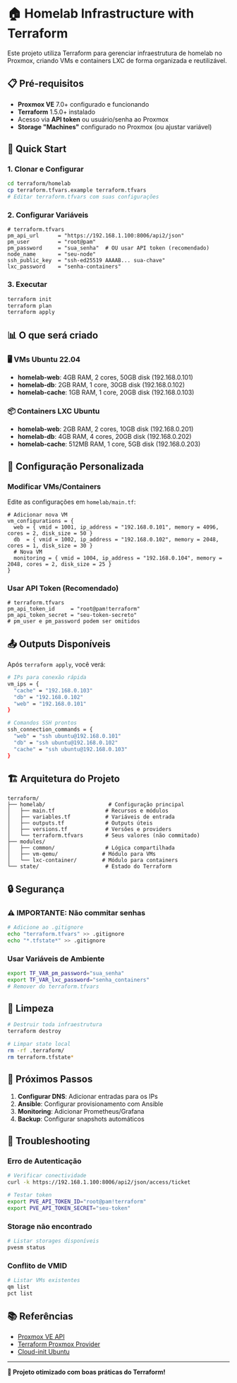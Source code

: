 # 🏠 Homelab Infrastructure with Terraform

Este projeto utiliza Terraform para gerenciar infraestrutura de homelab no Proxmox, criando VMs e containers LXC de forma organizada e reutilizável.

## 📋 Pré-requisitos

- **Proxmox VE** 7.0+ configurado e funcionando
- **Terraform** 1.5.0+ instalado
- Acesso via **API token** ou usuário/senha ao Proxmox
- **Storage "Machines"** configurado no Proxmox (ou ajustar variável)

## 🚀 Quick Start

### 1. Clonar e Configurar

```bash
cd terraform/homelab
cp terraform.tfvars.example terraform.tfvars
# Editar terraform.tfvars com suas configurações
```

### 2. Configurar Variáveis

```hcl
# terraform.tfvars
pm_api_url      = "https://192.168.1.100:8006/api2/json"
pm_user         = "root@pam"  
pm_password     = "sua_senha"  # OU usar API token (recomendado)
node_name       = "seu-node"
ssh_public_key  = "ssh-ed25519 AAAAB... sua-chave"
lxc_password    = "senha-containers"
```

### 3. Executar

```bash
terraform init
terraform plan
terraform apply
```

## 📊 O que será criado

### 🖥️ **VMs Ubuntu 22.04**
- **homelab-web**: 4GB RAM, 2 cores, 50GB disk (192.168.0.101)
- **homelab-db**: 2GB RAM, 1 core, 30GB disk (192.168.0.102)  
- **homelab-cache**: 1GB RAM, 1 core, 20GB disk (192.168.0.103)

### 📦 **Containers LXC Ubuntu**
- **homelab-web**: 2GB RAM, 2 cores, 10GB disk (192.168.0.201)
- **homelab-db**: 4GB RAM, 4 cores, 20GB disk (192.168.0.202)
- **homelab-cache**: 512MB RAM, 1 core, 5GB disk (192.168.0.203)

## 🔧 Configuração Personalizada

### Modificar VMs/Containers

Edite as configurações em `homelab/main.tf`:

```hcl
# Adicionar nova VM
vm_configurations = {
  web = { vmid = 1001, ip_address = "192.168.0.101", memory = 4096, cores = 2, disk_size = 50 }
  db  = { vmid = 1002, ip_address = "192.168.0.102", memory = 2048, cores = 1, disk_size = 30 }
  # Nova VM
  monitoring = { vmid = 1004, ip_address = "192.168.0.104", memory = 2048, cores = 2, disk_size = 25 }
}
```

### Usar API Token (Recomendado)

```hcl
# terraform.tfvars
pm_api_token_id     = "root@pam!terraform"
pm_api_token_secret = "seu-token-secreto"
# pm_user e pm_password podem ser omitidos
```

## 📤 Outputs Disponíveis

Após `terraform apply`, você verá:

```bash
# IPs para conexão rápida
vm_ips = {
  "cache" = "192.168.0.103"
  "db" = "192.168.0.102"  
  "web" = "192.168.0.101"
}

# Comandos SSH prontos
ssh_connection_commands = {
  "web" = "ssh ubuntu@192.168.0.101"
  "db" = "ssh ubuntu@192.168.0.102"
  "cache" = "ssh ubuntu@192.168.0.103"
}
```

## 🏗️ Arquitetura do Projeto

```
terraform/
├── homelab/                    # Configuração principal
│   ├── main.tf                # Recursos e módulos
│   ├── variables.tf           # Variáveis de entrada
│   ├── outputs.tf             # Outputs úteis
│   ├── versions.tf            # Versões e providers
│   └── terraform.tfvars       # Seus valores (não commitado)
├── modules/
│   ├── common/                # Lógica compartilhada
│   ├── vm-qemu/              # Módulo para VMs
│   └── lxc-container/        # Módulo para containers
└── state/                     # Estado do Terraform
```

## 🔒 Segurança

### ⚠️ **IMPORTANTE: Não commitar senhas**

```bash
# Adicione ao .gitignore
echo "terraform.tfvars" >> .gitignore
echo "*.tfstate*" >> .gitignore  
```

### Usar Variáveis de Ambiente

```bash
export TF_VAR_pm_password="sua_senha"
export TF_VAR_lxc_password="senha_containers"
# Remover do terraform.tfvars
```

## 🧹 Limpeza

```bash
# Destruir toda infraestrutura
terraform destroy

# Limpar state local
rm -rf .terraform/
rm terraform.tfstate*
```

## 🎯 Próximos Passos

1. **Configurar DNS**: Adicionar entradas para os IPs
2. **Ansible**: Configurar provisionamento com Ansible
3. **Monitoring**: Adicionar Prometheus/Grafana
4. **Backup**: Configurar snapshots automáticos

## 🐛 Troubleshooting

### Erro de Autenticação
```bash
# Verificar conectividade
curl -k https://192.168.1.100:8006/api2/json/access/ticket

# Testar token
export PVE_API_TOKEN_ID="root@pam!terraform"
export PVE_API_TOKEN_SECRET="seu-token"
```

### Storage não encontrado
```bash
# Listar storages disponíveis
pvesm status
```

### Conflito de VMID
```bash
# Listar VMs existentes
qm list
pct list
```

## 📚 Referências

- [Proxmox VE API](https://pve.proxmox.com/wiki/Proxmox_VE_API)
- [Terraform Proxmox Provider](https://registry.terraform.io/providers/bpg/proxmox/latest)
- [Cloud-init Ubuntu](https://cloud-init.io/)

---
**🎉 Projeto otimizado com boas práticas do Terraform!**